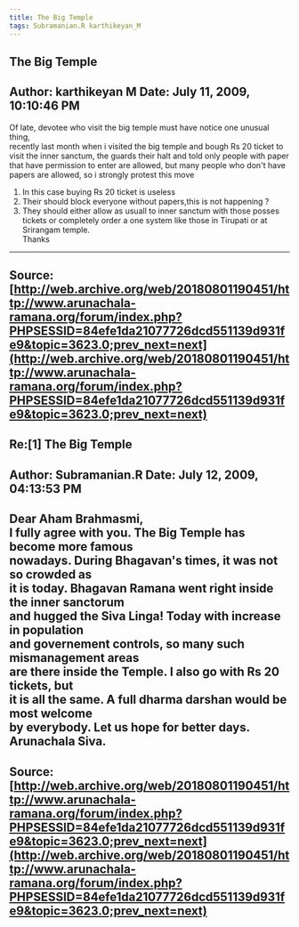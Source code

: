 ```yaml
--- 
title: The Big Temple   
tags: Subramanian.R karthikeyan_M  
---  
```

## The Big Temple  
Author: karthikeyan M       Date: July 11, 2009, 10:10:46 PM  
---  
Of late, devotee who visit the big temple must have notice one unusual thing,  
recently last month when i visited the big temple and bough Rs 20 ticket to  
visit the inner sanctum, the guards their halt and told only people with paper  
that have permission to enter are allowed, but many people who don't have  
papers are allowed, so i strongly protest this move   
1) In this case buying Rs 20 ticket is useless   
2) Their should block everyone without papers,this is not happening ?   
3) They should either allow as usuall to inner sanctum with those posses  
tickets or completely order a one system like those in Tirupati or at  
Srirangam temple.   
Thanks
 ---  
Source:[http://web.archive.org/web/20180801190451/http://www.arunachala-ramana.org/forum/index.php?PHPSESSID=84efe1da21077726dcd551139d931fe9&topic=3623.0;prev_next=next](http://web.archive.org/web/20180801190451/http://www.arunachala-ramana.org/forum/index.php?PHPSESSID=84efe1da21077726dcd551139d931fe9&topic=3623.0;prev_next=next)   
---  

## Re:[1] The Big Temple  
Author: Subramanian.R       Date: July 12, 2009, 04:13:53 PM  
---  
Dear Aham Brahmasmi,   
I fully agree with you. The Big Temple has become more famous   
nowadays. During Bhagavan's times, it was not so crowded as   
it is today. Bhagavan Ramana went right inside the inner sanctorum   
and hugged the Siva Linga! Today with increase in population   
and governement controls, so many such mismanagement areas   
are there inside the Temple. I also go with Rs 20 tickets, but   
it is all the same. A full dharma darshan would be most welcome   
by everybody. Let us hope for better days.   
Arunachala Siva.
 ---  
Source:[http://web.archive.org/web/20180801190451/http://www.arunachala-ramana.org/forum/index.php?PHPSESSID=84efe1da21077726dcd551139d931fe9&topic=3623.0;prev_next=next](http://web.archive.org/web/20180801190451/http://www.arunachala-ramana.org/forum/index.php?PHPSESSID=84efe1da21077726dcd551139d931fe9&topic=3623.0;prev_next=next)   
---  

